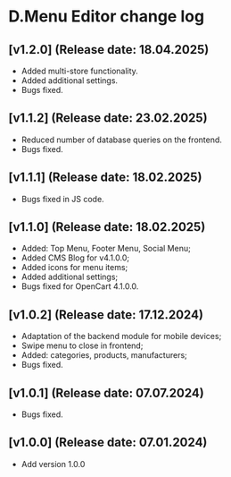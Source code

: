 <!DOCTYPE html>
<html lang="en">
<head></head>
<body>
    <h1>D.Menu Editor change log</h1>
    <h2>[v1.2.0] (Release date: 18.04.2025)</h2>
    <p>
        <ul>
            <li>Added multi-store functionality.</li>
            <li>Added additional settings.</li>
            <li>Bugs fixed.</li>
        </ul>
    </p>
    <h2>[v1.1.2] (Release date: 23.02.2025)</h2>
    <p>
        <ul>
            <li>Reduced number of database queries on the frontend.</li>
            <li>Bugs fixed.</li>
        </ul>
    </p>
    <h2>[v1.1.1] (Release date: 18.02.2025)</h2>
    <p>
        <ul>
            <li>Bugs fixed in JS code.</li>
        </ul>
    </p>
    <h2>[v1.1.0] (Release date: 18.02.2025)</h2>
    <p>
        <ul>
            <li>Added: Top Menu, Footer Menu, Social Menu;</li>
            <li>Added CMS Blog for v4.1.0.0;</li>
            <li>Added icons for menu items;</li>
            <li>Added additional settings;</li>
            <li>Bugs fixed for OpenCart 4.1.0.0.</li>
        </ul>
    </p>
    <h2>[v1.0.2] (Release date: 17.12.2024)</h2>
    <p>
        <ul>
            <li>Adaptation of the backend module for mobile devices;</li>
            <li>Swipe menu to close in frontend;</li>
            <li>Added: categories, products, manufacturers;</li>
            <li>Bugs fixed.</li>
        </ul>
    </p>
    <h2>[v1.0.1] (Release date: 07.07.2024)</h2>
    <p>
        <ul>
            <li>Bugs fixed.</li>
        </ul>
    </p>
    <h2>[v1.0.0] (Release date: 07.01.2024)</h2>
    <p>
        <ul>
            <li>Add version 1.0.0</li>
        </ul>
    </p>
</body>
</html>
